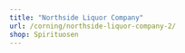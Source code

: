 ```yaml
---
title: "Northside Liquor Company"
url: /corning/northside-liquor-company-2/
shop: Spirituosen
---
```

